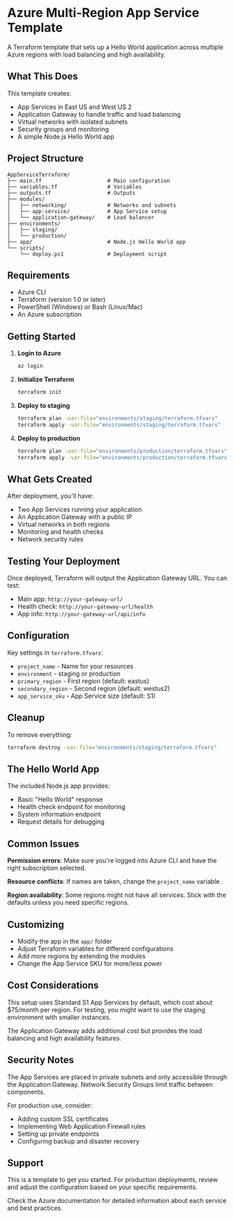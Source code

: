 
# Azure Multi-Region App Service Template

A Terraform template that sets up a Hello World application across multiple Azure regions with load balancing and high availability.

## What This Does

This template creates:

- App Services in East US and West US 2
- Application Gateway to handle traffic and load balancing
- Virtual networks with isolated subnets
- Security groups and monitoring
- A simple Node.js Hello World app

## Project Structure

```text
AppServiceTerraform/
├── main.tf                     # Main configuration
├── variables.tf                # Variables
├── outputs.tf                  # Outputs
├── modules/
│   ├── networking/             # Networks and subnets
│   ├── app-service/            # App Service setup
│   └── application-gateway/    # Load balancer
├── environments/
│   ├── staging/
│   └── production/
├── app/                        # Node.js Hello World app
└── scripts/
    └── deploy.ps1              # Deployment script
```

## Requirements

- Azure CLI
- Terraform (version 1.0 or later)
- PowerShell (Windows) or Bash (Linux/Mac)
- An Azure subscription

## Getting Started

1. **Login to Azure**

   ```bash
   az login
   ```

2. **Initialize Terraform**

   ```bash
   terraform init
   ```

3. **Deploy to staging**

   ```bash
   terraform plan -var-file="environments/staging/terraform.tfvars"
   terraform apply -var-file="environments/staging/terraform.tfvars"
   ```

4. **Deploy to production**

   ```bash
   terraform plan -var-file="environments/production/terraform.tfvars"
   terraform apply -var-file="environments/production/terraform.tfvars"
   ```

## What Gets Created

After deployment, you'll have:

- Two App Services running your application
- An Application Gateway with a public IP
- Virtual networks in both regions
- Monitoring and health checks
- Network security rules

## Testing Your Deployment

Once deployed, Terraform will output the Application Gateway URL. You can test:

- Main app: `http://your-gateway-url/`
- Health check: `http://your-gateway-url/health`
- App info: `http://your-gateway-url/api/info`

## Configuration

Key settings in `terraform.tfvars`:

- `project_name` - Name for your resources
- `environment` - staging or production
- `primary_region` - First region (default: eastus)
- `secondary_region` - Second region (default: westus2)
- `app_service_sku` - App Service size (default: S1)

## Cleanup

To remove everything:

```bash
terraform destroy -var-file="environments/staging/terraform.tfvars"
```

## The Hello World App

The included Node.js app provides:

- Basic "Hello World" response
- Health check endpoint for monitoring
- System information endpoint
- Request details for debugging

## Common Issues

**Permission errors**: Make sure you're logged into Azure CLI and have the right subscription selected.

**Resource conflicts**: If names are taken, change the `project_name` variable.

**Region availability**: Some regions might not have all services. Stick with the defaults unless you need specific regions.

## Customizing

- Modify the app in the `app/` folder
- Adjust Terraform variables for different configurations
- Add more regions by extending the modules
- Change the App Service SKU for more/less power

## Cost Considerations

This setup uses Standard S1 App Services by default, which cost about $75/month per region. For testing, you might want to use the staging environment with smaller instances.

The Application Gateway adds additional cost but provides the load balancing and high availability features.

## Security Notes

The App Services are placed in private subnets and only accessible through the Application Gateway. Network Security Groups limit traffic between components.

For production use, consider:

- Adding custom SSL certificates
- Implementing Web Application Firewall rules
- Setting up private endpoints
- Configuring backup and disaster recovery

## Support

This is a template to get you started. For production deployments, review and adjust the configuration based on your specific requirements.

Check the Azure documentation for detailed information about each service and best practices.
